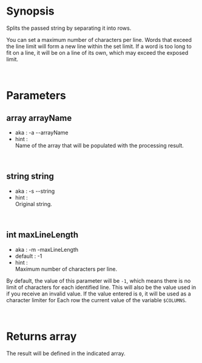 # Synopsis

Splits the passed string by separating it into rows.

You can set a maximum number of characters per line.
Words that exceed the line limit will form a new line within the set limit.
If a word is too long to fit on a line, it will be on a line of its own, which 
may exceed the exposed limit.



&nbsp;

# Parameters

## array arrayName

- aka       : -a --arrayName
- hint      :  
  Name of the array that will be populated with the processing result.
    

&nbsp;


## string string

- aka       : -s --string
- hint      :  
  Original string.

&nbsp;


## int maxLineLength

- aka       : -m -maxLineLength
- default   : -1
- hint      :  
  Maximum number of characters per line.

By default, the value of this parameter will be `-1`, which means there is no 
limit of characters for each identified line. This will also be the value used 
in if you receive an invalid value.
If the value entered is `0`, it will be used as a character limiter for
Each row the current value of the variable `$COLUMNS`.

&nbsp;



# Returns array

The result will be defined in the indicated array.